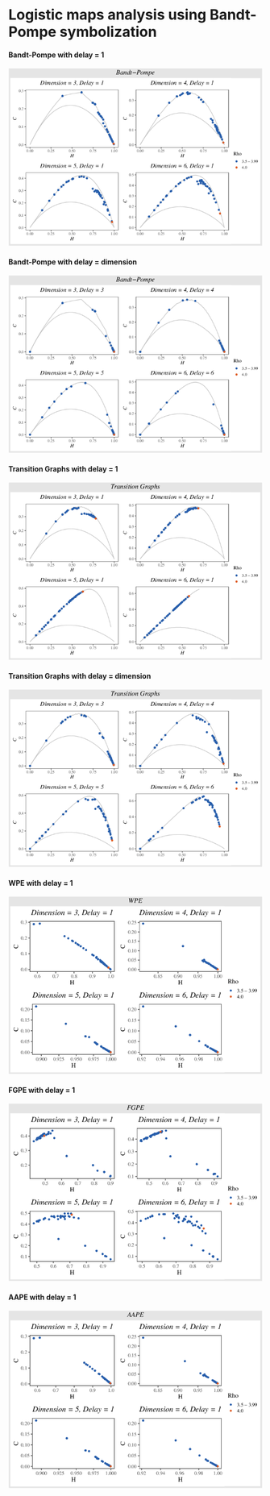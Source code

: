 # Logistic maps analysis using Bandt-Pompe symbolization

#### Bandt-Pompe with delay = 1

<img src="Images/BP_T1.png" />

#### Bandt-Pompe with delay = dimension

<img src="Images/BP_TD.png" />

#### Transition Graphs with delay = 1

<img src="Images/TG_T1.png" />

#### Transition Graphs with delay = dimension

<img src="Images/TG_TD.png" />

#### WPE with delay = 1

<img src="Images/WPE_T1.png" />

#### FGPE with delay = 1

<img src="Images/FGPE_T1.png" />

#### AAPE with delay = 1

<img src="Images/AAPE_T1.png" />
